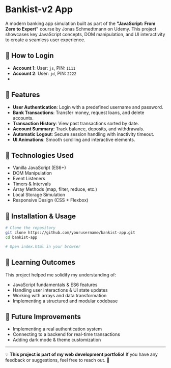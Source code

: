 # Bankist-v2 App

A modern banking app simulation built as part of the **"JavaScript: From Zero to Expert"** course by Jonas Schmedtmann on Udemy. This project showcases key JavaScript concepts, DOM manipulation, and UI interactivity to create a seamless user experience.

## 🔑 How to Login
- **Account 1**: User: `js`, PIN: `1111`
- **Account 2**: User: `jd`, PIN: `2222`
- 
## 🏦 Features
- **User Authentication**: Login with a predefined username and password.
- **Bank Transactions**: Transfer money, request loans, and delete accounts.
- **Transaction History**: View past transactions sorted by date.
- **Account Summary**: Track balance, deposits, and withdrawals.
- **Automatic Logout**: Secure session handling with inactivity timeout.
- **UI Animations**: Smooth scrolling and interactive elements.

## 🚀 Technologies Used
- Vanilla JavaScript (ES6+)
- DOM Manipulation
- Event Listeners
- Timers & Intervals
- Array Methods (map, filter, reduce, etc.)
- Local Storage Simulation
- Responsive Design (CSS + Flexbox)


## 📂 Installation & Usage
```bash
# Clone the repository
git clone https://github.com/yourusername/bankist-app.git
cd bankist-app

# Open index.html in your browser
```


## 🎯 Learning Outcomes
This project helped me solidify my understanding of:
- JavaScript fundamentals & ES6 features
- Handling user interactions & UI state updates
- Working with arrays and data transformation
- Implementing a structured and modular codebase

## 📌 Future Improvements
- Implementing a real authentication system
- Connecting to a backend for real-time transactions
- Adding dark mode & theme customization

---
💡 **This project is part of my web development portfolio!** If you have any feedback or suggestions, feel free to reach out. 🚀

